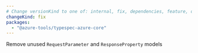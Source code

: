 ```yaml
---
# Change versionKind to one of: internal, fix, dependencies, feature, deprecation, breaking
changeKind: fix
packages:
  - "@azure-tools/typespec-azure-core"
---
```


Remove unused `RequestParameter` and `ResponseProperty` models
